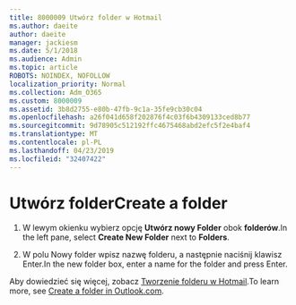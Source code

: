 ```yaml
---
title: 8000009 Utwórz folder w Hotmail
ms.author: daeite
author: daeite
manager: jackiesm
ms.date: 5/1/2018
ms.audience: Admin
ms.topic: article
ROBOTS: NOINDEX, NOFOLLOW
localization_priority: Normal
ms.collection: Adm_O365
ms.custom: 8000009
ms.assetid: 3b8d2755-e80b-47fb-9c1a-35fe9cb30c04
ms.openlocfilehash: a26f041d658f202876f4c03f6b4309133ced8b77
ms.sourcegitcommit: 9d78905c512192ffc4675468abd2efc5f2e4baf4
ms.translationtype: MT
ms.contentlocale: pl-PL
ms.lasthandoff: 04/23/2019
ms.locfileid: "32407422"
---
```

# <a name="create-a-folder"></a><span data-ttu-id="2d926-102">Utwórz folder</span><span class="sxs-lookup"><span data-stu-id="2d926-102">Create a folder</span></span>

1. <span data-ttu-id="2d926-103">W lewym okienku wybierz opcję **Utwórz nowy Folder** obok **folderów**.</span><span class="sxs-lookup"><span data-stu-id="2d926-103">In the left pane, select **Create New Folder** next to **Folders**.</span></span> 
    
2. <span data-ttu-id="2d926-104">W polu Nowy folder wpisz nazwę folderu, a następnie naciśnij klawisz Enter.</span><span class="sxs-lookup"><span data-stu-id="2d926-104">In the new folder box, enter a name for the folder and press Enter.</span></span>
    
<span data-ttu-id="2d926-105">Aby dowiedzieć się więcej, zobacz [Tworzenie folderu w Hotmail](https://go.microsoft.com/fwlink/p/?linkid=873114).</span><span class="sxs-lookup"><span data-stu-id="2d926-105">To learn more, see [Create a folder in Outlook.com](https://go.microsoft.com/fwlink/p/?linkid=873114).</span></span>
  

